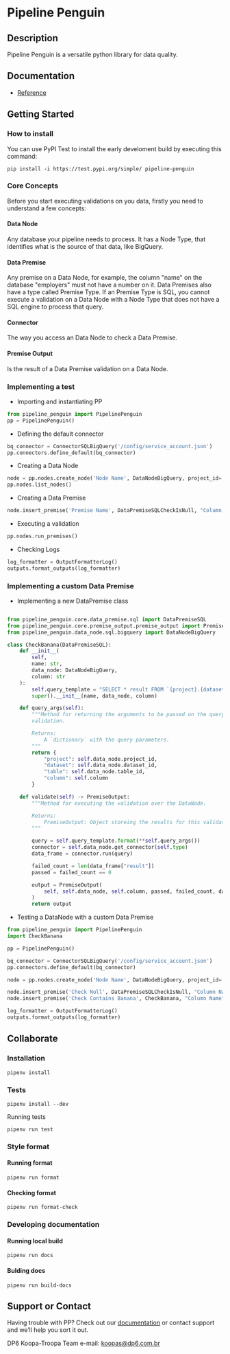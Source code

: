 # Pipeline Penguin
## Description

Pipeline Penguin is a versatile python library for data quality.

## Documentation

- [Reference](https://dp6.github.io/pipeline-penguin/pipeline_penguin.html)

## Getting Started

### How to install

You can use PyPI Test to install the early develoment build by executing this command:

```
pip install -i https://test.pypi.org/simple/ pipeline-penguin
```

### Core Concepts

Before you start executing validations on you data, firstly you need to understand a few concepts:

#### Data Node
Any database your pipeline needs to process. It has a Node Type, that identifies what is the source of that data, like BigQuery. 

#### Data Premise
Any premise on a Data Node, for example, the column "name" on the database "employers" must not have a number on it. Data Premises also have a type called Premise Type. If an Premise Type is SQL, you cannot execute a validation on a Data Node with a Node Type that does not have a SQL engine to process that query.

#### Connector
The way you access an Data Node to check a Data Premise. 

#### Premise Output
Is the result of a Data Premise validation on a Data Node.

### Implementing a test

- Importing and instantiating PP

```python
from pipeline_penguin import PipelinePenguin
pp = PipelinePenguin()
```

- Defining the default connector

```python
bq_connector = ConnectorSQLBigQuery('/config/service_account.json')
pp.connectors.define_default(bq_connector)
```

- Creating a Data Node

```python
node = pp.nodes.create_node('Node Name', DataNodeBigQuery, project_id='example', dataset_id='example', table_id='example')
pp.nodes.list_nodes()
```

- Creating a Data Premise

```python
node.insert_premise('Premise Name', DataPremiseSQLCheckIsNull, "Column Name")
```

- Executing a validation

```python
pp.nodes.run_premises()
```

- Checking Logs

```python
log_formatter = OutputFormatterLog()
outputs.format_outputs(log_formatter)
```

### Implementing a custom Data Premise

- Implementing a new DataPremise class

```python

from pipeline_penguin.core.data_premise.sql import DataPremiseSQL
from pipeline_penguin.core.premise_output.premise_output import PremiseOutput
from pipeline_penguin.data_node.sql.bigquery import DataNodeBigQuery

class CheckBanana(DataPremiseSQL):
    def __init__(
        self,
        name: str,
        data_node: DataNodeBigQuery,
        column: str
    ):
        self.query_template = "SELECT * result FROM `{project}.{dataset}.{table}` WHERE LOWER({column}) = 'banana')"
        super().__init__(name, data_node, column)

    def query_args(self):
        """Method for returning the arguments to be passed on the query template of this
        validation.

        Returns:
            A `dictionary` with the query parameters.
        """
        return {
            "project": self.data_node.project_id,
            "dataset": self.data_node.dataset_id,
            "table": self.data_node.table_id,
            "column": self.column
        }

    def validate(self) -> PremiseOutput:
        """Method for executing the validation over the DataNode.

        Returns:
            PremiseOutput: Object storeing the results for this validation.
        """

        query = self.query_template.format(**self.query_args())
        connector = self.data_node.get_connector(self.type)
        data_frame = connector.run(query)

        failed_count = len(data_frame["result"])
        passed = failed_count == 0

        output = PremiseOutput(
            self, self.data_node, self.column, passed, failed_count, data_frame
        )
        return output
```

- Testing a DataNode with a custom Data Premise

```python
from pipeline_penguin import PipelinePenguin
import CheckBanana

pp = PipelinePenguin()

bq_connector = ConnectorSQLBigQuery('/config/service_account.json')
pp.connectors.define_default(bq_connector)

node = pp.nodes.create_node('Node Name', DataNodeBigQuery, project_id='example', dataset_id='example', table_id='example')

node.insert_premise('Check Null', DataPremiseSQLCheckIsNull, "Column Name")
node.insert_premise('Check Contains Banana', CheckBanana, "Column Name")

log_formatter = OutputFormatterLog()
outputs.format_outputs(log_formatter)
```

## Collaborate
### Installation

```
pipenv install
```

### Tests

```
pipenv install --dev
```

Running tests

```
pipenv run test
```

### Style format
#### Running format

```
pipenv run format
```

#### Checking format

```
pipenv run format-check
```

### Developing documentation
#### Running local build
```
pipenv run docs
```

#### Bulding docs
```
pipenv run build-docs
```

## Support or Contact
Having trouble with PP? Check out our [documentation](https://dp6.github.io/pipeline-penguin/pipeline_penguin.html) or contact support and we’ll help you sort it out.

DP6 Koopa-Troopa Team
e-mail: [koopas@dp6.com.br](koopas@dp6.com.br)